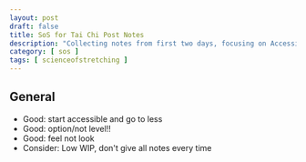 ```yaml
---
layout: post
draft: false
title: SoS for Tai Chi Post Notes
description: "Collecting notes from first two days, focusing on Accessible and working way lower, remember, feel, and noodle, I personally find doing several of the poses in another option improve the pose, when I don't this, it's my ego 'OH, look how stretchy I am' - doesn't help."
category: [ sos ]
tags: [ scienceofstretching ]
---
```


## General
* Good: start accessible and go to less
* Good: option/not level!!
* Good: feel not look
* Consider: Low WIP, don't give all notes every time

## 
